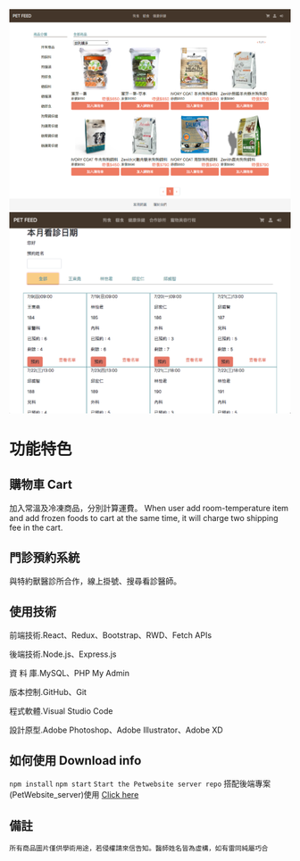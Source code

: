 <img width="964" alt="PetWebsite photo" src="https://github.com/ccwang116/PetWebsite_client/blob/master/PET_FEED_sreenshot.png">

<img width="964" alt="PetWebsite photo" src="https://github.com/ccwang116/PetWebsite_client/blob/master/clinic.png">

# 功能特色

## 購物車 Cart

加入常溫及冷凍商品，分別計算運費。
When user add room-temperature item and add frozen foods to cart at the same time, it will charge two shipping fee in the cart.

## 門診預約系統

與特約獸醫診所合作，線上掛號、搜尋看診醫師。

## 使用技術

前端技術.React、Redux、Bootstrap、RWD、Fetch APIs

後端技術.Node.js、Express.js

資 料 庫.MySQL、PHP My Admin

版本控制.GitHub、Git

程式軟體.Visual Studio Code

設計原型.Adobe Photoshop、Adobe Illustrator、Adobe XD

## 如何使用 Download info

`npm install`
`npm start`
`Start the Petwebsite server repo`
搭配後端專案(PetWebsite_server)使用 <a href="https://github.com/ccwang116/PetWebsite_server">Click here</a>

## 備註

`所有商品圖片僅供學術用途，若侵權請來信告知。醫師姓名皆為虛構，如有雷同純屬巧合`
